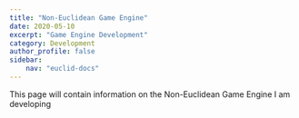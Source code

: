 ```yaml
---
title: "Non-Euclidean Game Engine"
date: 2020-05-10
excerpt: "Game Engine Development"
category: Development
author_profile: false
sidebar:
    nav: "euclid-docs"
---
```


This page will contain information on the Non-Euclidean Game Engine I am developing